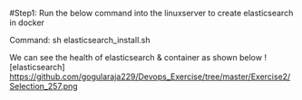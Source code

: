 #Step1:
Run the below command into the linuxserver to create elasticsearch in docker

Command: sh elasticsearch_install.sh

We can see the health of elasticsearch & container as shown below
![elasticsearch] https://github.com/gogularaja229/Devops_Exercise/tree/master/Exercise2/Selection_257.png
